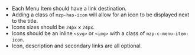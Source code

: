 - Each Menu Item should have a link destination.
- Adding a class of `mzp-has-icon` will allow for an icon to be displayed next
  to the title.
- Icons sizes should be `24px` x `24px`.
- Icons should be an inline `<svg>` or `<img>` with a class of `mzp-c-menu-item-icon`.
- Icon, description and secondary links are all optional.

